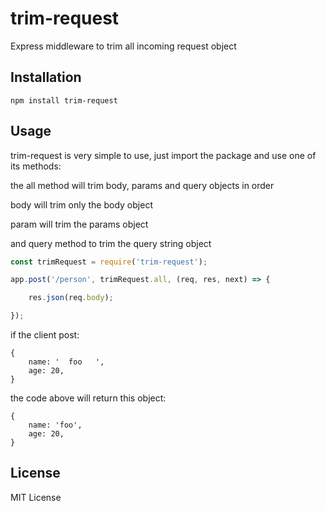 # trim-request
Express middleware to trim all incoming request object

## Installation
```
npm install trim-request
```

## Usage

trim-request is very simple to use, just import the package and use one of its methods:

the all method will trim body, params and query objects in order

body will trim only the body object

param will trim the params object

and query method to trim the query string object 

```javascript
const trimRequest = require('trim-request');

app.post('/person', trimRequest.all, (req, res, next) => { 

    res.json(req.body);

});
```

if the client post:

```
{
    name: '  foo   ',
    age: 20,
}
```

the code above will return this object:

```
{
    name: 'foo',
    age: 20,
}
```

## License

MIT License

